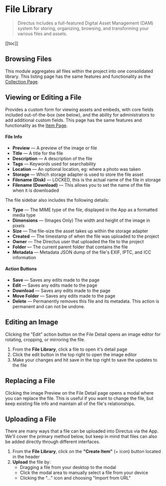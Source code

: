 # File Library

> Directus includes a full-featured Digital Asset Management (DAM) system for storing, organizing, browsing, and
> transforming your various files and assets.

[[toc]]

## Browsing Files

This module aggregates all files within the project into one consolidated library. This listing page has the same
features and functionality as the [Collection Page](/app/content-collections/).

## Viewing or Editing a File

Provides a custom form for viewing assets and embeds, with core fields included out-of-the-box (see below), and the
ability for administrators to add additional custom fields. This page has the same features and functionality as the
[Item Page](/app/content/item).

#### File Info

- **Preview** — A preview of the image or file
- **Title** — A title for the file
- **Description** — A description of the file
- **Tags** — Keywords used for searchability
- **Location** — An optional location, eg: where a photo was taken
- **Storage** — Which storage adapter is used to store the file asset
- **Filename (Disk)** — LOCKED, this is the actual name of the file in storage
- **Filename (Download)** — This allows you to set the name of the file when it is downloaded

The file sidebar also includes the following details:

- **Type** — The MIME type of the file, displayed in the App as a formatted media type
- **Dimensions** — (Images Only) The width and height of the image in pixels
- **Size** — The file-size the asset takes up within the storage adapter
- **Created** — The timestamp of when the file was uploaded to the project
- **Owner** — The Directus user that uploaded the file to the project
- **Folder** — The current parent folder that contains the file
- **Metadata** — Metadata JSON dump of the file's EXIF, IPTC, and ICC information

#### Action Buttons

- **Save** — Saves any edits made to the page
- **Edit** — Saves any edits made to the page
- **Download** — Saves any edits made to the page
- **Move Folder** — Saves any edits made to the page
- **Delete** — Permanently removes this file and its metadata. This action is permanent and can not be undone.

## Editing an Image

Clicking the "Edit" action button on the File Detail opens an image editor for rotating, cropping, or mirroring the
file.

1. From the **File Library**, click a file to open it's detail page
2. Click the edit button in the top right to open the image editor
3. Make your changes and hit save in the top right to save the updates to the file

## Replacing a File

Clicking the image Preview on the File Detail page opens a modal where you can replace the file. This is useful if you
want to change the file, but keep existing file info and maintain all of the file's relationships.

## Uploading a File

There are many ways that a file can be uploaded into Directus via the App. We'll cover the primary method below, but
keep in mind that files can also be added directly through different interfaces.

1. From the **File Library**, click on the **"Create Item"** (+ icon) button located in the header
2. **Upload** the file by:
   - Dragging a file from your desktop to the modal
   - Click the modal area to manually select a file from your device
   - Clicking the "..." icon and choosing "Import from URL"
